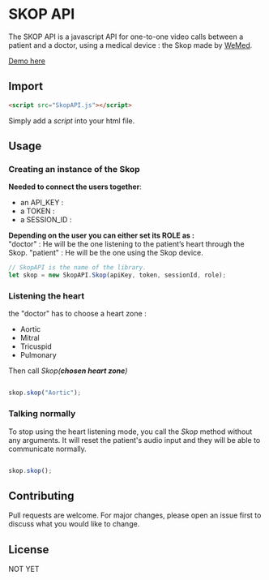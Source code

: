 # SKOP API

The SKOP API is a javascript API for one-to-one video calls between a patient and a doctor, using a medical device : the Skop made by [WeMed](https://en.wemed.fr/nos-produits).

[Demo here](https://bengregory23.github.io/SKOP-API/demo/)

## Import
```html
<script src="SkopAPI.js"></script>

```

Simply add a *script* into your html file. 

## Usage

### Creating an instance of the Skop

**Needed to connect the users together**: 
- an API_KEY :
- a TOKEN  :
- a SESSION_ID : 

**Depending on the user you can either set its ROLE as :** <br>
"doctor" : He will be the one listening to the patient’s heart through the Skop.
"patient" :  He will be the one using the Skop device.		

```javascript
// SkopAPI is the name of the library.
let skop = new SkopAPI.Skop(apiKey, token, sessionId, role);

```

### Listening the heart

the "doctor" has to choose a heart zone : 
- Aortic
- Mitral
- Tricuspid
- Pulmonary

Then call *Skop(**chosen heart zone**)*

``` javascript

skop.skop("Aortic");

```

### Talking normally
To stop using the heart listening mode, you call the *Skop* method without any arguments. It will reset the patient's audio input and they will be able to communicate normally.

``` javascript

skop.skop();

```


## Contributing
Pull requests are welcome. For major changes, please open an issue first to discuss what you would like to change.


## License

NOT YET
